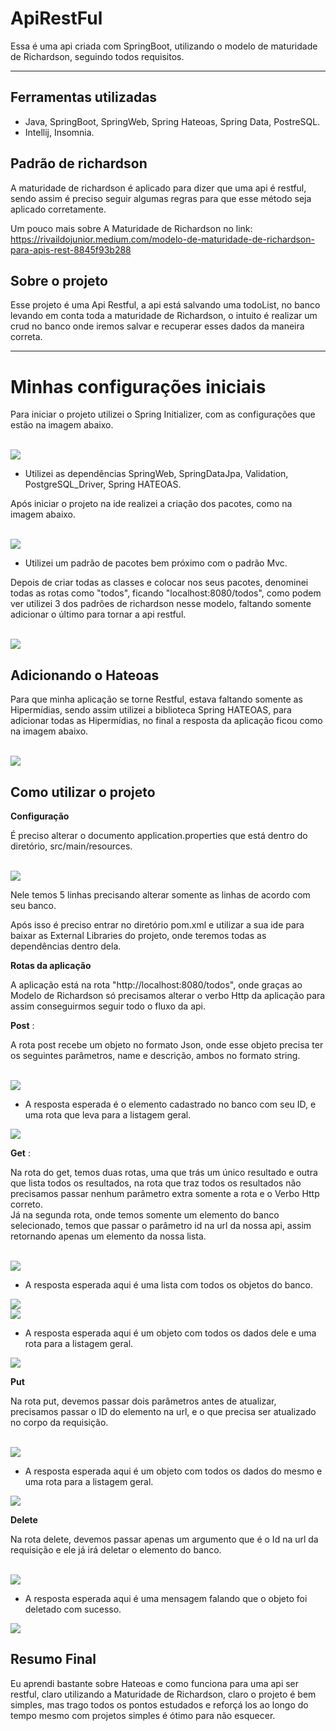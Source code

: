 # ApiRestFul 

Essa é uma api criada com SpringBoot, utilizando o modelo de maturidade de Richardson, seguindo todos requisitos.

****

## Ferramentas utilizadas
- Java, SpringBoot, SpringWeb, Spring Hateoas, Spring Data, PostreSQL. 
- Intellij, Insomnia.

## Padrão de richardson
A maturidade de richardson é aplicado para dizer que uma api é restful, sendo assim é preciso seguir algumas regras
para que esse método seja aplicado corretamente.

Um pouco mais sobre A Maturidade de Richardson no link: https://rivaildojunior.medium.com/modelo-de-maturidade-de-richardson-para-apis-rest-8845f93b288

## Sobre o projeto

Esse projeto é uma Api Restful, a api está salvando uma todoList, no banco levando em conta toda a maturidade de Richardson, o intuito é realizar um crud no banco onde iremos salvar e recuperar esses dados da maneira correta.
****

# Minhas configurações iniciais

Para iniciar o projeto utilizei o Spring Initializer, com as configurações que estão na imagem abaixo.

<br/>
<img src="./ExternalPhotos/projeto.png" >

- Utilizei as dependências SpringWeb, SpringDataJpa, Validation, PostgreSQL_Driver, Spring HATEOAS.


Após iniciar o projeto na ide realizei a criação dos pacotes, como na imagem abaixo.

<br/>
<img src="./ExternalPhotos/PastasDoProjeto.png">

- Utilizei um padrão de pacotes bem próximo com o padrão Mvc.

Depois de criar todas as classes e colocar nos seus pacotes, denominei todas as rotas como "todos", ficando "localhost:8080/todos", como podem ver utilizei 3 dos padrões de richardson nesse modelo, faltando somente adicionar o último para tornar a api restful.

<br/>
<img src="./ExternalPhotos/RotaGet.png" >

## Adicionando o Hateoas

Para que minha aplicação se torne Restful, estava faltando somente as Hipermídias, sendo assim utilizei a biblioteca Spring HATEOAS, para adicionar todas as Hipermídias, no final a resposta da aplicação ficou como na imagem abaixo.

<br/>
<img src="./ExternalPhotos/respostaGet.png" >

## Como utilizar o projeto

**Configuração**

É preciso alterar o documento application.properties que está dentro do diretório, src/main/resources.

<br/>
<img src="./ExternalPhotos/aplicationProperties.png">
<br/>

Nele temos 5 linhas precisando alterar somente as linhas de acordo com seu banco.

Após isso é preciso entrar no diretório pom.xml e utilizar a sua ide para baixar as External Libraries do projeto, onde teremos todas as dependências dentro dela.

**Rotas da aplicação**

A aplicação está na rota "http://localhost:8080/todos", onde graças ao Modelo de Richardson só precisamos alterar o verbo Http da aplicação para assim conseguirmos seguir todo o fluxo da api.

**Post** :

A rota post recebe um objeto no formato Json, onde esse objeto precisa ter os seguintes parâmetros, name e descrição, ambos no formato string.

<br/>
<img src="./ExternalPhotos/postRotaObj.png">

- A resposta esperada é o elemento cadastrado no banco com seu ID, e uma rota que leva para a listagem geral.

<img src="./ExternalPhotos/postRes.png">

**Get** :

Na rota do get, temos duas rotas, uma que trás um único resultado e outra que lista todos os resultados, na rota que traz todos os resultados não precisamos passar nenhum parâmetro extra somente a rota e o Verbo Http correto.<br/>
Já na segunda rota, onde temos somente um elemento do banco selecionado, temos que passar o parâmetro id na url da nossa api, assim retornando apenas um elemento da nossa lista.

<br/>
<img src="./ExternalPhotos/getTodos.png">
<br/>

- A resposta esperada aqui é uma lista com todos os objetos do banco.

<img src="./ExternalPhotos/listAllRes.png" >

<br/>

<img src="./ExternalPhotos/getId.png">
<br/>

- A resposta esperada aqui é um objeto com todos os dados dele e uma rota para a listagem geral.

<img src="./ExternalPhotos/listOneItem.png" >

**Put**

Na rota put, devemos passar dois parâmetros antes de atualizar, precisamos passar o ID do elemento na url, e o que precisa ser atualizado no corpo da requisição.

<br/>
<img src="./ExternalPhotos/put.png" >

- A resposta esperada aqui é um objeto com todos os dados do mesmo e uma rota para a listagem geral.

<img src="./ExternalPhotos/putRes.png" >

**Delete**

Na rota delete, devemos passar apenas um argumento que é o Id na url da requisição e ele já irá deletar o elemento do banco.

<br/>
<img src="./ExternalPhotos/delete.png"/>

- A resposta esperada aqui é uma mensagem falando que o objeto foi deletado com sucesso.

<img src="./ExternalPhotos/deleteRes.png" >

## Resumo Final

Eu aprendi bastante sobre Hateoas e como funciona para uma api ser restful, claro utilizando a Maturidade de Richardson, claro o projeto é bem simples, mas trago todos os pontos estudados e reforçá los ao longo do tempo mesmo com projetos simples é ótimo para não esquecer. 